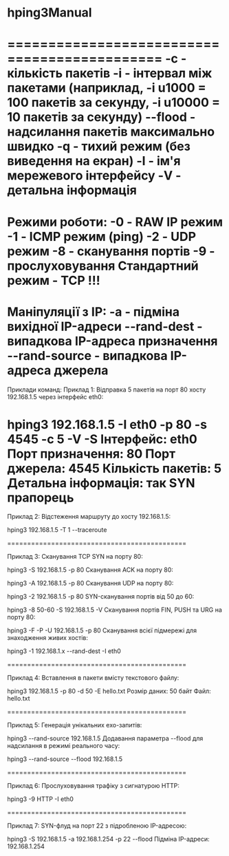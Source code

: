 # hping3Manual

=============================================
-c - кількість пакетів
-i - інтервал між пакетами (наприклад, -i u1000 = 100 пакетів за секунду, -i u10000 = 10 пакетів за секунду)
--flood - надсилання пакетів максимально швидко
-q - тихий режим (без виведення на екран)
-I - ім'я мережевого інтерфейсу
-V - детальна інформація
=============================================
Режими роботи:
-0 - RAW IP режим
-1 - ICMP режим (ping)
-2 - UDP режим
-8 - сканування портів
-9 - прослуховування
Стандартний режим - TCP !!!
=============================================
Маніпуляції з IP:
-a - підміна вихідної IP-адреси
--rand-dest - випадкова IP-адреса призначення
--rand-source - випадкова IP-адреса джерела
=============================================
Приклади команд:
Приклад 1:
Відправка 5 пакетів на порт 80 хосту 192.168.1.5 через інтерфейс eth0:

hping3 192.168.1.5 -I eth0 -p 80 -s 4545 -c 5 -V -S
Інтерфейс: eth0
Порт призначення: 80
Порт джерела: 4545
Кількість пакетів: 5
Детальна інформація: так
SYN прапорець
=============================================
Приклад 2:
Відстеження маршруту до хосту 192.168.1.5:

hping3 192.168.1.5 -T 1 --traceroute

=============================================

Приклад 3:
Сканування TCP SYN на порту 80:

hping3 -S 192.168.1.5 -p 80
Сканування ACK на порту 80:

hping3 -A 192.168.1.5 -p 80
Сканування UDP на порту 80:

hping3 -2 192.168.1.5 -p 80
SYN-сканування портів від 50 до 60:

hping3 -8 50-60 -S 192.168.1.5 -V
Сканування портів FIN, PUSH та URG на порту 80:

hping3 -F -P -U 192.168.1.5 -p 80
Сканування всієї підмережі для знаходження живих хостів:

hping3 -1 192.168.1.x --rand-dest -I eth0

=============================================

Приклад 4:
Вставлення в пакети вмісту текстового файлу:

hping3 192.168.1.5 -p 80 -d 50 -E hello.txt
Розмір даних: 50 байт
Файл: hello.txt

=============================================

Приклад 5:
Генерація унікальних ехо-запитів:

hping3 --rand-source 192.168.1.5
Додавання параметра --flood для надсилання в режимі реального часу:


hping3 --rand-source --flood 192.168.1.5

=============================================

Приклад 6:
Прослуховування трафіку з сигнатурою HTTP:

hping3 -9 HTTP -I eth0

=============================================

Приклад 7:
SYN-флуд на порт 22 з підробленою IP-адресою:

hping3 -S 192.168.1.5 -a 192.168.1.254 -p 22 --flood
Підміна IP-адреси: 192.168.1.254
